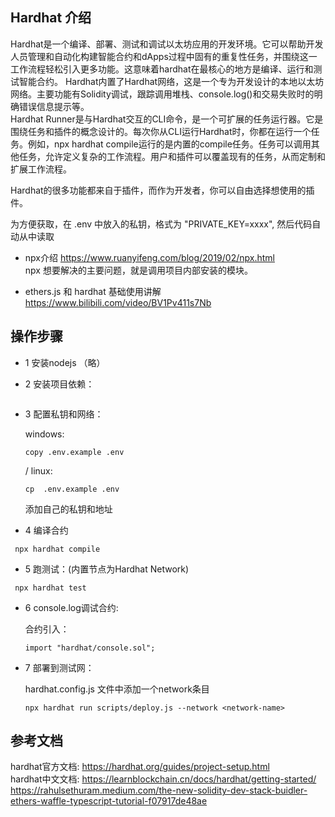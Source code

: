 ## Hardhat 介绍  
Hardhat是一个编译、部署、测试和调试以太坊应用的开发环境。它可以帮助开发人员管理和自动化构建智能合约和dApps过程中固有的重复性任务，并围绕这一工作流程轻松引入更多功能。这意味着hardhat在最核心的地方是编译、运行和测试智能合约。
Hardhat内置了Hardhat网络，这是一个专为开发设计的本地以太坊网络。主要功能有Solidity调试，跟踪调用堆栈、console.log()和交易失败时的明确错误信息提示等。  
Hardhat Runner是与Hardhat交互的CLI命令，是一个可扩展的任务运行器。它是围绕任务和插件的概念设计的。每次你从CLI运行Hardhat时，你都在运行一个任务。例如，npx hardhat compile运行的是内置的compile任务。任务可以调用其他任务，允许定义复杂的工作流程。用户和插件可以覆盖现有的任务，从而定制和扩展工作流程。

Hardhat的很多功能都来自于插件，而作为开发者，你可以自由选择想使用的插件。  

为方便获取，在 .env 中放入的私钥，格式为 "PRIVATE_KEY=xxxx", 然后代码自动从中读取
 
- npx介绍 
https://www.ruanyifeng.com/blog/2019/02/npx.html  
npx 想要解决的主要问题，就是调用项目内部安装的模块。  

- ethers.js 和 hardhat 基础使用讲解  
https://www.bilibili.com/video/BV1Pv411s7Nb  

## 操作步骤

- 1 安装nodejs （略）


- 2 安装项目依赖：
```npm install   
```

- 3 配置私钥和网络：

	windows:
	```
	copy .env.example .env 
	```
	/ linux:
	```
	cp  .env.example .env
	```
	添加自己的私钥和地址

- 4 编译合约
```
 npx hardhat compile
```

- 5 跑测试：(内置节点为Hardhat Network)
```
 npx hardhat test 
```

- 6 console.log调试合约:

	合约引入：
	```
	import "hardhat/console.sol";
	```

- 7 部署到测试网：

	hardhat.config.js 文件中添加一个network条目

	```
	npx hardhat run scripts/deploy.js --network <network-name>
	```

## 参考文档  
hardhat官方文档: https://hardhat.org/guides/project-setup.html   
hardhat中文文档: https://learnblockchain.cn/docs/hardhat/getting-started/ 
https://rahulsethuram.medium.com/the-new-solidity-dev-stack-buidler-ethers-waffle-typescript-tutorial-f07917de48ae  

